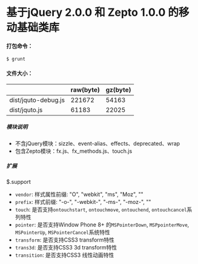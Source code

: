 # 基于jQuery 2.0.0 和 Zepto 1.0.0 的移动基础类库

#### 打包命令：
    
    $ grunt

#### 文件大小：
    
| |   raw(byte)  |   gz(byte) |
| ---- | ---- | ---- |
|dist/jquto-debug.js| 221672 | 54163 |
|dist/jquto.js| 61183 | 22025 |

##### 模块说明
    
* 不含jQuery模块：sizzle、event-alias、effects、deprecated、wrap
* 包含Zepto模块：fx.js、fx_methods.js、touch.js

##### 扩展

$.support

* `vendor`: 样式属性前缀: "O", "webkit", "ms", "Moz", ""
* `prefix`: 样式前缀: "-o-", "-webkit-", "-ms-", "-moz-", ""
* `touch`: 是否支持`ontouchstart`, `ontouchmove`, `ontouchend`, `ontouchcancel`系列特性
* `pointer`: 是否支持Window Phone 8+ 的`MSPointerDown`, `MSPpointerMove`, `MSPointerUp`, `MSPointerCancel`系统特性
* `transform`: 是否支持CSS3 transform特性
* `trans3d`: 是否支持CSS3 3d transform特性
* `transition`: 是否支持CSS3 线性动画特性

